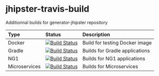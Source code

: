 # jhipster-travis-build

Additionnal builds for generator-jhipster repository

| Type          | Status                                             | Description                    |
|:--------------|:---------------------------------------------------|:-------------------------------|
| Docker        | [![Build Status][travis-image-docker]][travis-url] | Build for testing Docker image |
| Gradle        | [![Build Status][travis-image-gradle]][travis-url] | Builds for Gradle applications |
| NG1           | [![Build Status][travis-image-ng1]][travis-url]    | Builds for NG1 applications    |
| Microservices | [![Build Status][travis-image-ms]][travis-url]     | Builds for Microservices       |

[travis-url]: https://travis-ci.org/hipster-labs/jhipster-travis-build/branches
[travis-image-docker]: https://travis-ci.org/hipster-labs/jhipster-travis-build.svg?branch=docker
[travis-image-gradle]: https://travis-ci.org/hipster-labs/jhipster-travis-build.svg?branch=gradle
[travis-image-ng1]: https://travis-ci.org/hipster-labs/jhipster-travis-build.svg?branch=ng1
[travis-image-ms]: https://travis-ci.org/hipster-labs/jhipster-travis-build.svg?branch=microservices
